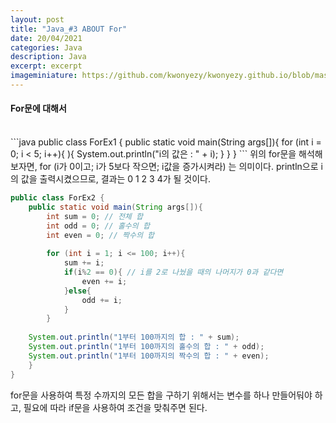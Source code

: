 ```yaml
---
layout: post
title: "Java_#3 ABOUT For"
date: 20/04/2021
categories: Java
description: Java
excerpt: excerpt 
imageminiature: https://github.com/kwonyezy/kwonyezy.github.io/blob/master/_posts/pictures/greyimg.png?raw=true
---
```


#### For문에 대해서
<br>
```java
public class ForEx1 {
	public static void main(String args[]){
		for (int i = 0; i < 5; i++){ ){
			System.out.println("i의 값은 : " + i);
		}
	}
}
```
위의 for문을 해석해보자면, 
for (i가 0이고; i가 5보다 작으면; i값을 증가시켜라) 는 의미이다.
println으로 i의 값을 출력시켰으므로, 결과는 0 1 2 3 4가 될 것이다.
<br>

```java
public class ForEx2 {
	public static void main(String args[]){
		int sum = 0; // 전체 합
		int odd = 0; // 홀수의 합
		int even = 0; // 짝수의 합
		
		for (int i = 1; i <= 100; i++){
			sum += i;
			if(i%2 == 0){ // i를 2로 나눴을 때의 나머지가 0과 같다면
				even += i;
			}else{
				odd += i;
			}
		}
		
	System.out.println("1부터 100까지의 합 : " + sum);
	System.out.println("1부터 100까지의 홀수의 합 : " + odd);
	System.out.println("1부터 100까지의 짝수의 합 : " + even);
	}
}
```
for문을 사용하여 특정 수까지의 모든 합을 구하기 위해서는 변수를 하나 만들어둬야 하고, 필요에 따라 if문을 사용하여 조건을 맞춰주면 된다.
